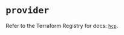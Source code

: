 # `provider`

Refer to the Terraform Registry for docs: [`hcp`](https://registry.terraform.io/providers/hashicorp/hcp/0.80.0/docs).
